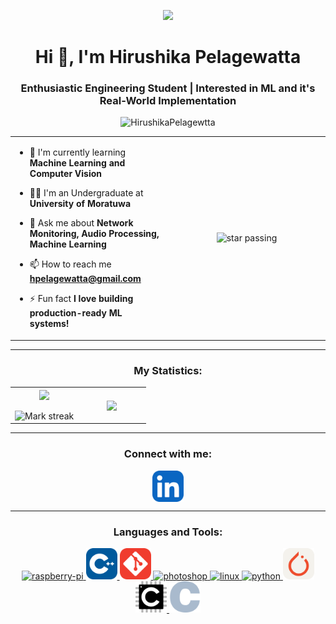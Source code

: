 <p align="center" ><img  src = "https://github.com/7oSkaaa/7oSkaaa/blob/main/Images/about_me.gif?raw=true" width = 100px></p>
<h1 align="center">Hi 👋, I'm Hirushika Pelagewatta</h1>
<h3 align="center">Enthusiastic Engineering Student | Interested in ML and it's Real-World Implementation</h3>
<p align="center"> <img src="https://komarev.com/ghpvc/?username=HirushikaPelagewtta&label=Profile%20views&color=0e75b6&style=flat" alt="HirushikaPelagewtta" /> </p>

<table align="center">
<tr border="none">
<td width="50%" align="left">
  
- 🌱 I'm currently learning **Machine Learning and Computer Vision**

- 🧑‍🎓 I'm an Undergraduate at **University of Moratuwa**

- 💬 Ask me about **Network Monitoring, Audio Processing, Machine Learning**

- 📫 How to reach me **hpelagewatta@gmail.com**
  
- ⚡ Fun fact **I love building production-ready ML systems!**

</td>
<td width="50%" align="center">

  ![star passing](https://github.com/user-attachments/assets/aaa80cff-9370-4968-8176-cac66155f757)

  
  </td>
</tr>
</table>

---

<h3 align="center">My Statistics:</h3>
<p align="center">
<table align="center">
<tr border="none">
<td width="50%" align="center">
  
  <img  align="center"  src="https://github-readme-stats.vercel.app/api?username=HirushikaPelagewtta&theme=dark&show_icons=true&count_private=true" />
  <br></br>
  <img  title="🔥 Get streak stats for your profile at git.io/streak-stats" alt="Mark streak" src="https://github-readme-streak-stats.herokuapp.com/?user=HirushikaPelagewtta&theme=dark&hide_border=false" /> 
</td>
<td width="50%" align="center">

  <img  align="center"  src="https://github-readme-stats.anuraghazra1.vercel.app/api/top-langs/?username=HirushikaPelagewtta&theme=dark&hide_border=false&no-bg=true&no-frame=true&langs_count=10"/>
  
  </td>
</tr>
</table>

---

<h3 align="center">Connect with me:</h3>
<p align="center">
<a href="https://linkedin.com/in/hirushika-pelagewatta-2905112a8" target="blank"><img align="center" src="https://github.com/tandpfun/skill-icons/blob/main/icons/LinkedIn.svg" alt="hirushika-pelagewatta" height="50" width="50" /></a>
</p>

---

<h3 align="center">Languages and Tools:</h3>
<p align="center"> 
<a href="https://www.raspberrypi.com" target="_blank" rel="noreferrer"> <img src="https://github.com/NaveenSanjaya/skill-icons/blob/59059d9d1a2c092696dc66e00931cc1181a4ce1f/icons/RaspberryPi-Dark.svg" alt="raspberry-pi" width="50" height="50"/> </a> 
<a href="https://www.w3schools.com/cpp/" target="_blank" rel="noreferrer"> <img src="https://github.com/tandpfun/skill-icons/blob/main/icons/CPP.svg" alt="cplusplus" width="50" height="50"/> </a> 
<a href="https://git-scm.com/" target="_blank" rel="noreferrer"> <img src="https://github.com/tandpfun/skill-icons/blob/main/icons/Git.svg" alt="git" width="50" height="50"/> </a> 
<a href="https://www.photoshop.com/en" target="_blank" rel="noreferrer"> <img src="https://github.com/Scar1109/skill-icons/blob/Scar1109/icons/Photoshop.svg" alt="photoshop" width="50" height="50"/> </a> 
<a href="https://www.linux.org/" target="_blank" rel="noreferrer"> <img src="https://github.com/Scar1109/skill-icons/blob/main/icons/Linux-Light.svg" alt="linux" width="50" height="50"/> </a> 
<a href="https://www.python.org" target="_blank" rel="noreferrer"> <img src="https://github.com/Scar1109/skill-icons/blob/main/icons/Python-Light.svg" alt="python" width="50" height="50"/> </a>
<a href="https://pytorch.org/" target="_blank" rel="noreferrer"> <img src="https://github.com/tandpfun/skill-icons/blob/main/icons/PyTorch-Light.svg" alt="pytorch" width="50" height="50"/> </a>
<a href="https://www.altium.com/" target="_blank" rel="noreferrer"> <img src="https://raw.githubusercontent.com/devicons/devicon/master/icons/embeddedc/embeddedc-original.svg" alt="altium" width="50" height="50"/> </a>
<a href="https://www.microchip.com/en-us/tools-resources/develop/microchip-studio" target="_blank" rel="noreferrer"> <img src="https://raw.githubusercontent.com/devicons/devicon/master/icons/c/c-original.svg" alt="microchip-studio" width="50" height="50"/> </a>
</p>
